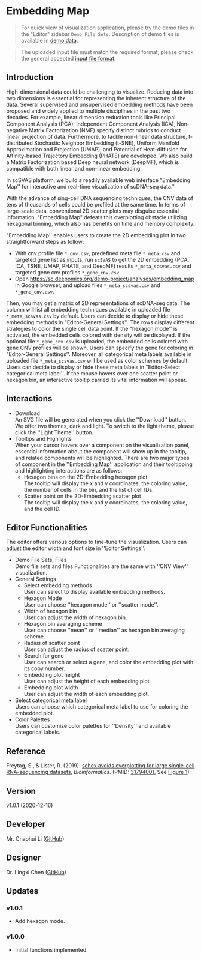 # Embedding Map

> For quick view of visualization application, please try the demo files in the "Editor" sidebar `Demo File Sets`. Description of demo files is available in [demo data](https://docsc.deepomics.org/#/data/Demo_Data).

> The uploaded input file must match the required format, please check the general accepted [input file format](https://docsc.deepomics.org/#/data/Input_Format). 

## Introduction
High-dimensional data could be challenging to visualize. Reducing data into two dimensions is essential for representing the inherent structure of the data. Several supervised and unsupervised embedding methods have been proposed and widely applied to multiple disciplines in the past two decades. For example, linear dimension reduction tools like Principal Component Analysis (PCA), Independent Component Analysis (ICA), Non-negative Matrix Factorization (NMF) specify distinct rubrics to conduct linear projection of data. Furthermore, to tackle non-linear data structure, t-distributed Stochastic Neighbor Embedding (t-SNE), Uniform Manifold Approximation and Projection (UMAP), and Potential of Heat-diffusion for Affinity-based Trajectory Embedding (PHATE) are developed. We also build a Matrix Factorization based Deep neural network (DeepMF), which is compatible with both linear and non-linear embedding.

In scSVAS platform, we build a readily available web interface "Embedding Map''  for interactive and real-time visualization of scDNA-seq data."

With the advance of sing-cell DNA sequencing techniques, the CNV data of tens of thousands of cells could be profiled at the same time. In terms of large-scale data, conventional 2D scatter plots may disguise essential information. "Embedding Map" defeats this overplotting obstacle utilizing hexagonal binning, which also has benefits on time and memory complexity.


"Embedding Map'' enables users to create the 2D embedding plot in two straightforward steps as follow:



 + With cnv profile file `*_cnv.csv`, predefined meta file `*_meta.csv` and targeted gene list as inputs, run `scSVAS` to get the 2D embedding (PCA, ICA, TSNE, UMAP, PHATE, and DeepMF) results `*_meta_scsvas.csv` and targeted gene cnv profiles `*_gene_cnv.csv`.
 + Open https://sc.deepomics.org/demo-project/analyses/embedding_map in Google browser, and upload files `*_meta_scsvas.csv` and `*_gene_cnv.csv`.
   
   

Then, you may get a matrix of 2D representations of scDNA-seq data. The column will list all embedding techniques available in uploaded file `*_meta_scsvas.csv` by default. Users can decide to display or hide these embedding methods in "Editor-General Settings''. The rows display different strategies to color the single cell data point. If the "hexagon mode'' is activated, the embedded cells colored with density will be displayed. If the optional file `*_gene_cnv.csv` is uploaded, the embedded cells colored with gene CNV profiles will be shown. Users can specify the gene for coloring in "Editor-General Settings''. Moreover, all categorical meta labels available in uploaded file `*_meta_scsvas.csv` will be used as color schemes by default. Users can decide to display or hide these meta labels in "Editor-Select categorical meta label''. If the mouse hovers over one scatter point or hexagon bin, an interactive tooltip carried its vital information will appear. 



## Interactions

   + Download </br>
     An SVG file will be generated when you click the ''Download'' button. We offer two themes, dark and light. To switch to the light theme, please click the ''Light Theme'' button.
   + Tooltips and Highlights </br>
     When your cursor hovers over a component on the visualization panel, essential information about the component will show up in the tooltip, and related components will be highlighted. There are two major types of component in the ''Embedding Map'' application and their tooltipping and highlighting interactions are as follows:
     + Hexagon bins on the 2D-Embedding hexagon plot </br>
       The tooltip will display the x and y coordinates,  the coloring value, the number of cells in the bin, and the list of cell IDs.
     + Scatter point on the 2D-Embedding scatter plot </br>
       The tooltip will display the x and y coordinates, the coloring value, and the cell ID.

## Editor Functionalities

The editor offers various options to fine-tune the visualization. Users can adjust the editor width and font size in ''Editor Settings''.

   + Demo File Sets, Files </br>
     Demo file sets and files Functionalities are the same with ''CNV View'' visualization.
   + General Settings </br>
     + Select embedding methods </br>
       User can select to display available embedding methods.
     + Hexagon Mode </br>
       User can choose ''hexagon mode'' or ''scatter mode''.
     + Width of hexagon bin </br>
       User can adjust the width of hexagon bin.
     + Hexagon bin averaging scheme </br>
       User can choose ''mean'' or ''median'' as hexagon bin averaging scheme.
     + Radius of scatter point </br>
       User can adjust the radius of scatter point.
     + Search for gene </br>
       User can search or select a gene, and color the embedding plot with its copy number.
     + Embedding plot height </br>
       User can adjust the height of each embedding plot.
     + Embedding plot width </br>
       User can adjust the width of each embedding plot.
   + Select categorical meta label </br>
      Users can choose which categorical meta label to use for coloring the embedded plot. 
   + Color Palettes </br>
      Users can customize color palettes for ''Density'' and available categorical labels.

## Reference

Freytag, S., & Lister, R. (2019). 
[schex avoids overplotting for large single-cell RNA-sequencing datasets.](https://academic.oup.com/bioinformatics/advance-article/doi/10.1093/bioinformatics/btz907/5651017)
*Bioinformatics*.
(PMID: [31794001](https://www.ncbi.nlm.nih.gov/pubmed/31794001), See [Figure 1](https://academic.oup.com/view-large/figure/190380643/btz907f1.tif))

## Version

v1.0.1 (2020-12-16)

## Developer

Mr. Chaohui Li ([GitHub](https://github.com/Eric0627))

## Designer

Dr. Lingxi Chen ([GitHub](https://github.com/paprikachan))

## Updates

### v1.0.1
   - Add hexagon mode.

### v1.0.0
   - Initial functions implemented.
